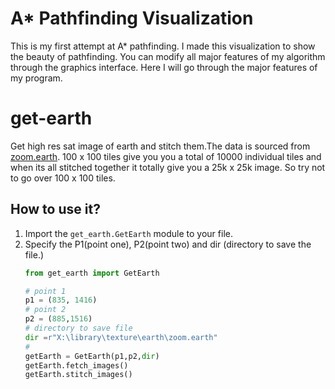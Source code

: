 # A* Pathfinding Visualization

This is my first attempt at A* pathfinding. I made this visualization to show the beauty of pathfinding. You can modify all major features of my algorithm through the graphics interface. Here I will go through the major features of my program.

# get-earth

Get high res sat image of earth and stitch them.The data is sourced from [zoom.earth](https://zoom.earth/). 100 x 100 tiles give you you a total of 10000 individual tiles and when its all stitched together it totally give you a 25k x 25k image. So try not to go over 100 x 100 tiles.

## How to use it?
1. Import the `get_earth.GetEarth` module to your file.
2. Specify the P1(point one), P2(point two) and dir (directory to save the file.)
    ```python
    from get_earth import GetEarth

    # point 1
    p1 = (835, 1416)
    # point 2
    p2 = (885,1516)
    # directory to save file
    dir =r"X:\library\texture\earth\zoom.earth"
    # 
    getEarth = GetEarth(p1,p2,dir)
    getEarth.fetch_images()
    getEarth.stitch_images()
    ```